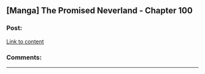 ## [Manga] The Promised Neverland - Chapter 100

### Post:

[Link to content]()

### Comments:

---

